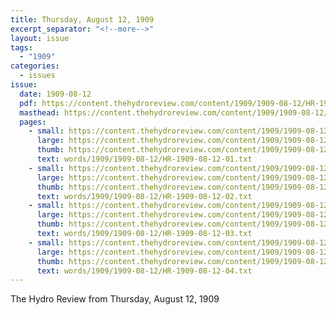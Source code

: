 ```yaml
---
title: Thursday, August 12, 1909
excerpt_separator: "<!--more-->"
layout: issue
tags:
  - "1909"
categories:
  - issues
issue:
  date: 1909-08-12
  pdf: https://content.thehydroreview.com/content/1909/1909-08-12/HR-1909-08-12.pdf
  masthead: https://content.thehydroreview.com/content/1909/1909-08-12/masthead/HR-1909-08-12.jpg
  pages:
    - small: https://content.thehydroreview.com/content/1909/1909-08-12/small/HR-1909-08-12-01.jpg
      large: https://content.thehydroreview.com/content/1909/1909-08-12/large/HR-1909-08-12-01.jpg
      thumb: https://content.thehydroreview.com/content/1909/1909-08-12/thumbnails/HR-1909-08-12-01.jpg
      text: words/1909/1909-08-12/HR-1909-08-12-01.txt
    - small: https://content.thehydroreview.com/content/1909/1909-08-12/small/HR-1909-08-12-02.jpg
      large: https://content.thehydroreview.com/content/1909/1909-08-12/large/HR-1909-08-12-02.jpg
      thumb: https://content.thehydroreview.com/content/1909/1909-08-12/thumbnails/HR-1909-08-12-02.jpg
      text: words/1909/1909-08-12/HR-1909-08-12-02.txt
    - small: https://content.thehydroreview.com/content/1909/1909-08-12/small/HR-1909-08-12-03.jpg
      large: https://content.thehydroreview.com/content/1909/1909-08-12/large/HR-1909-08-12-03.jpg
      thumb: https://content.thehydroreview.com/content/1909/1909-08-12/thumbnails/HR-1909-08-12-03.jpg
      text: words/1909/1909-08-12/HR-1909-08-12-03.txt
    - small: https://content.thehydroreview.com/content/1909/1909-08-12/small/HR-1909-08-12-04.jpg
      large: https://content.thehydroreview.com/content/1909/1909-08-12/large/HR-1909-08-12-04.jpg
      thumb: https://content.thehydroreview.com/content/1909/1909-08-12/thumbnails/HR-1909-08-12-04.jpg
      text: words/1909/1909-08-12/HR-1909-08-12-04.txt
---
```


The Hydro Review from Thursday, August 12, 1909

<!--more-->

